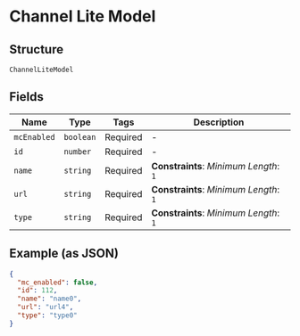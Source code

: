 
# Channel Lite Model

## Structure

`ChannelLiteModel`

## Fields

| Name | Type | Tags | Description |
|  --- | --- | --- | --- |
| `mcEnabled` | `boolean` | Required | - |
| `id` | `number` | Required | - |
| `name` | `string` | Required | **Constraints**: *Minimum Length*: `1` |
| `url` | `string` | Required | **Constraints**: *Minimum Length*: `1` |
| `type` | `string` | Required | **Constraints**: *Minimum Length*: `1` |

## Example (as JSON)

```json
{
  "mc_enabled": false,
  "id": 112,
  "name": "name0",
  "url": "url4",
  "type": "type0"
}
```

